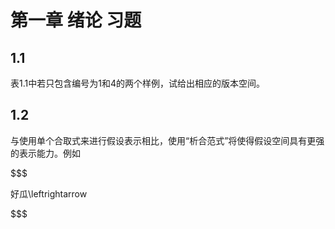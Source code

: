# 第一章 绪论 习题

## 1.1 

表1.1中若只包含编号为1和4的两个样例，试给出相应的版本空间。

## 1.2

与使用单个合取式来进行假设表示相比，使用“析合范式”将使得假设空间具有更强的表示能力。例如

$$$

好瓜\leftrightarrow

$$$



